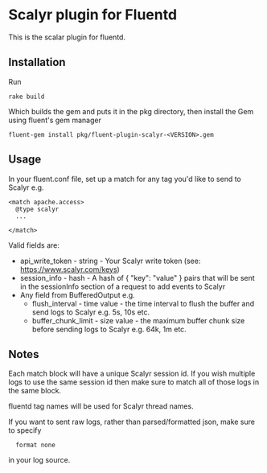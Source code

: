 Scalyr plugin for Fluentd
=========================

This is the scalar plugin for fluentd.

Installation
------------

Run
```
rake build

```
Which builds the gem and puts it in the pkg directory, then install the Gem using fluent's gem manager

```
fluent-gem install pkg/fluent-plugin-scalyr-<VERSION>.gem
```

Usage
-----

In your fluent.conf file, set up a match for any tag you'd like to send to Scalyr e.g. 

```
<match apache.access>
  @type scalyr
  ...

</match>
```

Valid fields are:

*  api_write_token - string - Your Scalyr write token (see: https://www.scalyr.com/keys)
*  session_info - hash - A hash of { "key": "value" } pairs that will be sent in the sessionInfo section of a request to add events to Scalyr
*  Any field from BufferedOutput e.g.
   *  flush_interval - time value - the time interval to flush the buffer and send logs to Scalyr e.g. 5s, 10s etc.
   *   buffer_chunk_limit - size value - the maximum buffer chunk size before sending logs to Scalyr e.g. 64k, 1m etc.


Notes
-----
Each match block will have a unique Scalyr session id.  If you wish multiple logs to use the same session id then make sure to match all of those logs in the same block.

fluentd tag names will be used for Scalyr thread names.

If you want to sent raw logs, rather than parsed/formatted json, make sure to specify

```
  format none
```

in your log source.
